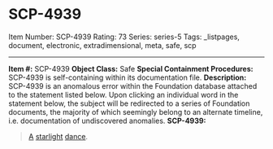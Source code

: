 # SCP-4939
Item Number: SCP-4939
Rating: 73
Series: series-5
Tags: _listpages, document, electronic, extradimensional, meta, safe, scp

---

**Item #:** SCP-4939
**Object Class:** Safe
**Special Containment Procedures:** SCP-4939 is self-containing within its documentation file.
**Description:** SCP-4939 is an anomalous error within the Foundation database attached to the statement listed below.
Upon clicking an individual word in the statement below, the subject will be redirected to a series of Foundation documents, the majority of which seemingly belong to an alternate timeline, i.e. documentation of undiscovered anomalies.
**SCP-4939:**  

> [A](http://www.scp-wiki.net/scp-4939/offset/1) [starlight](http://www.scp-wiki.net/scp-4939/offset/2) [dance](http://www.scp-wiki.net/scp-4939/offset/3).